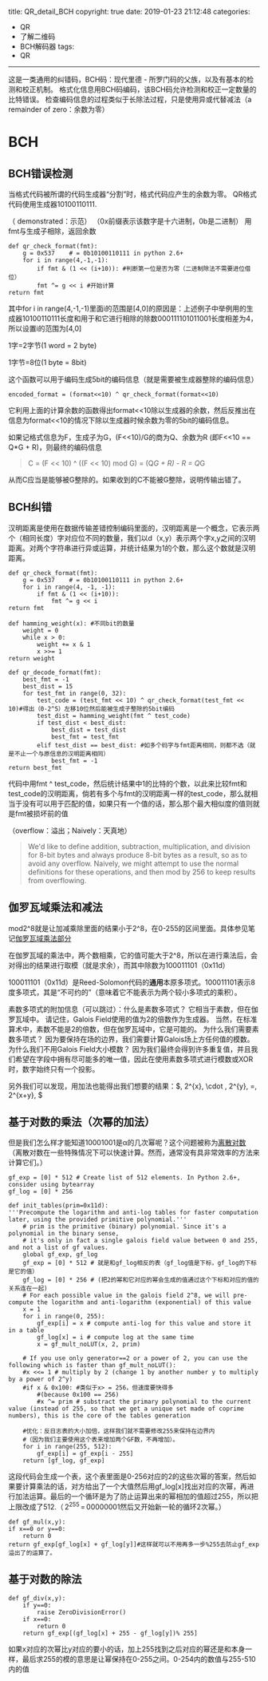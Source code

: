  

title: QR_detail_BCH
copyright: true
date: 2019-01-23 21:12:48
categories:
- QR
- 了解二维码
- BCH解码器
tags:
- QR
---


这是一类通用的纠错码，BCH码：现代里德 - 所罗门码的父族，以及有基本的检测和校正机制。
格式化信息用BCH码编码，该BCH码允许检测和校正一定数量的比特错误。
检查编码信息的过程类似于长除法过程，只是使用异或代替减法（a remainder of zero：余数为零）
<!--more-->

# BCH

## BCH错误检测

当格式代码被所谓的代码生成器“分割”时，格式代码应产生的余数为零。
QR格式代码使用生成器10100110111.


（ demonstrated：示范）
（0x前缀表示该数字是十六进制，0b是二进制）
用fmt与生成子相除，返回余数
    
    def qr_check_format(fmt):
        g = 0x537    # = 0b10100110111 in python 2.6+
        for i in range(4,-1,-1):
            if fmt & (1 << (i+10)): #判断第一位是否为零（二进制除法不需要进位借位）
            fmt ^= g << i #开始计算
    return fmt
其中for i in range(4,-1,-1)里面i的范围是[4,0]的原因是：上述例子中举例用的生成器10100110111长度和用于和它进行相除的除数000111101011001长度相差为4，所以设置i的范围为[4,0]

1字=2字节(1 word = 2 byte) 

1字节=8位(1 byte = 8bit) 

这个函数可以用于编码生成5bit的编码信息（就是需要被生成器整除的编码信息）

    encoded_format = (format<<10) ^ qr_check_format(format<<10)
它利用上面的计算余数的函数得出format<<10除以生成器的余数，然后反推出在信息为format<<10的情况下除以生成器时候余数为零的5bit的编码信息。

如果记格式信息为F，生成子为G，(F<<10)/G的商为Q、余数为R (即F<<10 == Q*G + R)，则最终的编码信息

>  C = (F << 10) ^ ((F << 10) mod G) = (Q*G + R) - R = Q*G

从而C应当是能够被G整除的。如果收到的C不能被G整除，说明传输出错了。

## BCH纠错

汉明距离是使用在数据传输差错控制编码里面的，汉明距离是一个概念，它表示两个（相同长度）字对应位不同的数量，我们以d（x,y）表示两个字x,y之间的汉明距离。对两个字符串进行异或运算，并统计结果为1的个数，那么这个数就是汉明距离。

    def qr_check_format(fmt):
        g = 0x537    # = 0b10100110111 in python 2.6+
        for i in range(4, -1, -1):
            if fmt & (1 << (i+10)):
                fmt ^= g << i
    return fmt
    
    def hamming_weight(x): #不同bit的数量
        weight = 0
        while x > 0:
            weight += x & 1
            x >>= 1
    return weight
    
    def qr_decode_format(fmt):
        best_fmt = -1
        best_dist = 15
        for test_fmt in range(0, 32):
            test_code = (test_fmt << 10) ^ qr_check_format(test_fmt << 10)#得出（0-2^5）左移10位然后能被生成子整除的5bit编码
            test_dist = hamming_weight(fmt ^ test_code)
            if test_dist < best_dist:
                best_dist = test_dist
                best_fmt = test_fmt
            elif test_dist == best_dist: #如多个码字与fmt距离相同，则都不选（就是不止一个与原信息的汉明距离相同）
                best_fmt = -1
    return best_fmt

代码中用fmt ^ test_code，然后统计结果中1的比特的个数，以此来比较fmt和test_code的汉明距离，倘若有多个与fmt的汉明距离一样的test_code，那么就相当于没有可以用于匹配的值，如果只有一个值的话，那么那个最大相似度的值则就是fmt被损坏前的值

（overflow：溢出；Naively：天真地）
>We'd like to define addition, subtraction, multiplication, and division for 8-bit bytes and always produce 8-bit bytes as a result, so as to avoid any overflow. Naively, we might attempt to use the normal definitions for these operations, and then mod by 256 to keep results from overflowing.

## 伽罗瓦域乘法和减法

mod2^8就是让加减乘除里面的结果小于2^8，在0-255的区间里面。具体参见笔记[伽罗瓦域乘法部分](http://www.aimasa.github.io/2019/02/20/GaloisField-mult/)

在伽罗瓦域的乘法中，两个数相乘，它的值可能大于2^8，所以在进行乘法后，会对得出的结果进行取模（就是求余），而其中除数为100011101（0x11d）

100011101（0x11d）是Reed-Solomon代码的**通用**本原多项式。100011101表示8度多项式，其是“不可约的”（意味着它不能表示为两个较小多项式的乘积）。

素数多项式的附加信息（可以跳过）：什么是素数多项式？ 它相当于素数，但在伽罗瓦域中。 请记住，Galois Field使用的值为2的倍数作为生成器。 当然，在标准算术中，素数不能是2的倍数，但在伽罗瓦域中，它是可能的。 为什么我们需要素数多项式？ 因为要保持在场的边界，我们需要计算Galois场上方任何值的模数。 为什么我们不用Galois Field大小模数？ 因为我们最终会得到许多重复值，并且我们希望在字段中拥有尽可能多的唯一值，因此在使用素数多项式进行模数或XOR时，数字始终只有一个投影。

另外我们可以发现，用加法也能得出我们想要的结果：$\, 2^{x}\, \cdot \, 2^{y}\, =\, 2^{x+y}\, $

## 基于对数的乘法（次幂的加法）

但是我们怎么样才能知道10001001是α的几次幂呢？这个问题被称为[离散对数](http://aimasa.github.io/2019/02/27/%E7%A6%BB%E6%95%A3%E5%AF%B9%E6%95%B0/)（离散对数在一些特殊情况下可以快速计算。然而，通常没有具非常效率的方法来计算它们。）

    gf_exp = [0] * 512 # Create list of 512 elements. In Python 2.6+, consider using bytearray
    gf_log = [0] * 256

    def init_tables(prim=0x11d):
    '''Precompute the logarithm and anti-log tables for faster computation later, using the provided primitive polynomial.'''
        # prim is the primitive (binary) polynomial. Since it's a polynomial in the binary sense,
        # it's only in fact a single galois field value between 0 and 255, and not a list of gf values.
        global gf_exp, gf_log
        gf_exp = [0] * 512 # 就是和gf_log相反的表（gf_log值是下标，gf_log的下标是它的值）
        gf_log = [0] * 256 # (把2的幂和它对应的幂会生成的值通过这个下标和对应的值的关系连在一起)
        # For each possible value in the galois field 2^8, we will pre-compute the logarithm and anti-logarithm (exponential) of this value
        x = 1
        for i in range(0, 255):
            gf_exp[i] = x # compute anti-log for this value and store it in a table
            gf_log[x] = i # compute log at the same time
            x = gf_mult_noLUT(x, 2, prim)

        # If you use only generator==2 or a power of 2, you can use the following which is faster than gf_mult_noLUT():
        #x <<= 1 # multiply by 2 (change 1 by another number y to multiply by a power of 2^y)
        #if x & 0x100: #类似于x> = 256，但速度要快得多
            #(because 0x100 == 256)
            #x ^= prim # substract the primary polynomial to the current value (instead of 255, so that we get a unique set made of coprime numbers), this is the core of the tables generation

        #优化：反日志表的大小加倍，这样我们就不需要修改255来保持在边界内
        #（因为我们主要使用这个表来增加两个GF数，不再增加）。
        for i in range(255, 512):
            gf_exp[i] = gf_exp[i - 255]
        return [gf_log, gf_exp]

这段代码会生成一个表，这个表里面是0-256对应的2的这些次幂的答案，然后如果要计算乘法的话，对方给出了一个大值然后用gf_log[x]找出对应的次幂，再进行加法运算。最后的一个循环是为了防止运算出来的幂相加的值超过255，所以把上限改成了512.（$\,2^{255}\,=\,00000001$然后又开始新一轮的循环2次幂。）

    def gf_mul(x,y):
    if x==0 or y==0:
        return 0
    return gf_exp[gf_log[x] + gf_log[y]]#这样就可以不用再多一步%255去防止gf_exp溢出了的运算了。

## 基于对数的除法

    def gf_div(x,y):
        if y==0:
            raise ZeroDivisionError()
        if x==0:
            return 0
        return gf_exp[(gf_log[x] + 255 - gf_log[y])% 255]

如果x对应的次幂比y对应的要小的话，加上255找到之后对应的幂还是和本身一样，最后求255的模的意思是让幂保持在0-255之间。0-254内的数值与255-510内的值

